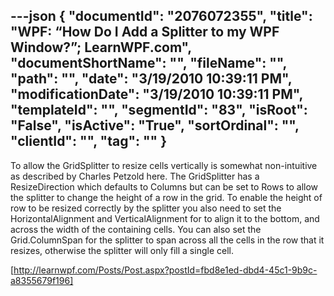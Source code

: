 ---json
{
  "documentId": "2076072355",
  "title": "WPF: “How Do I Add a Splitter to my WPF Window?”; LearnWPF.com",
  "documentShortName": "",
  "fileName": "",
  "path": "",
  "date": "3/19/2010 10:39:11 PM",
  "modificationDate": "3/19/2010 10:39:11 PM",
  "templateId": "",
  "segmentId": "83",
  "isRoot": "False",
  "isActive": "True",
  "sortOrdinal": "",
  "clientId": "",
  "tag": ""
}
---

To allow the GridSplitter to resize cells vertically is somewhat non-intuitive as described by Charles Petzold here. The GridSplitter has a ResizeDirection which defaults to Columns but can be set to Rows to allow the splitter to change the height of a row in the grid. To enable the height of row to be resized correctly by the splitter you also need to set the HorizontalAlignment and VerticalAlignment for to align it to the bottom, and across the width of the containing cells. You can also set the Grid.ColumnSpan for the splitter to span across all the cells in the row that it resizes, otherwise the splitter will only fill a single cell.

[http://learnwpf.com/Posts/Post.aspx?postId=fbd8e1ed-dbd4-45c1-9b9c-a8355679f196]
